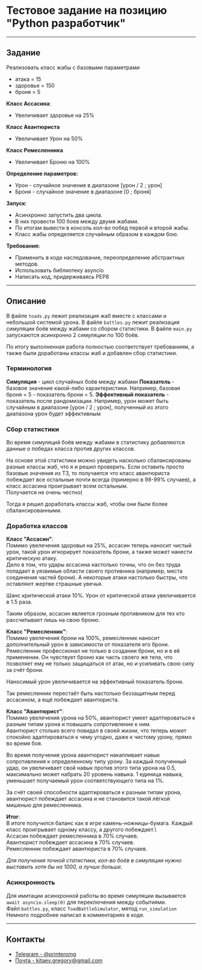 # Тестовое задание на позицию "Python разработчик"

---

## Задание

Реализовать класс жабы с базовыми параметрами
- атака = 15
- здоровье = 150
- броня = 5

**Класс Ассасина**:
- Увеличивает здоровье на 25%

**Класс Авантюриста**
- Увеличивает Урон на 50%

**Класс Ремесленника**
- Увеличивает Броню на 100%

**Определение параметров:**
- Урон - случайное значение в диапазоне \[урон / 2 ; урон\]
- Броня - случайное значение в диапазоне \[0 ; броня\]

**Запуск**:
- Асинхронно запустить два цикла. 
- В них провести 100 боев между двумя жабами.
- По итогам вывести в консоль кол-во побед первой и второй жабы.
- Класс жабы определяется случайным образом в каждом бою.

**Требования:**
- Применить в коде наследование, переопределение абстрактных методов. 
- Использовать библиотеку asyncio
- Написать код, придерживаясь PEP8

---

## Описание

В файле `toads.py` лежит реализация жаб вместе с классами и небольшой системой урона.
В файле `battles.py` лежит реализация симуляции боёв между жабами со сбором статистики.
В файле `main.py` запускаются асинхронно 2 симуляции по 100 боёв.

По итогу выполненная работа полностью соответствует требованиям, а также были доработаны классы жаб и 
добавлен сбор статистики.

### Терминология
**Симуляция** - цикл случайных боёв между жабами
**Показатель** - базовое значение какой-либо характеристики. Например, базовая броня = 5 - показатель брони = 5.
**Эффективный показатель** - показатель после рандомизации. Например, 
урон может быть случайным в диапазоне \[урон / 2 ; урон\], полученный из этого диапазона урон будет эффективным

### Сбор статистики
Во время симуляций боёв между жабами в статистику добавляются данные о победах класса против других классов.

На основе этой статистики можно увидеть насколько сбалансированы разные классы жаб, что я и решил проверить. 
Если оставить просто базовые значения из ТЗ, то получается что класс авантюриста побеждает все остальные почти всегда 
(примерно в 98-99% случаев), а класс ассасина проигрывает всем остальным.\
Получается не очень честно(

Тогда я решил доработать классы жаб, чтобы они были более сбалансированными.

### Доработка классов

**Класс "Ассасин"**:\
Помимо увелечения здоровья на 25%, ассасин теперь наносит чистый урон, такой урон игнорирует показатель брони, 
а также может нанести критическую атаку.\
Дело в том, что удары ассасина настолько точны, что он без труда попадает в уязвимые области своего противника
(например, места соединения частей брони). А некоторые атаки настолько быстры, что оставляют жертве страшные увечья.

Шанс критической атаки 10%. Урон от критической атаки увеличивается в 1.5 раза.

Таким образом, ассасин является грозным противником для тех кто рассчитывает лишь на свою броню.

**Класс "Ремесленник"**:\
Помимо увелечения брони на 100%, ремесленник наносит дополнительный урон в зависимости от показателя его брони.\
Ремесленник профессионал не только в создании брони, но и в её применении. Он чувствует броню как часть своего же тела, 
что позволяет ему не только защищаться от атак, но и усиливать свою силу за счёт брони.

Наносимый урон увеличивается на эффективный показатель брони.

Так ремесленник перестаёт быть настолько беззащитным перед ассасином, а ещё побеждает авантюриста.

**Класс "Авантюрист"**:\
Помимо увелечения урона на 50%, авантюрист умеет адаптироваться к разным типам урона и повышать сопротивление к ним.\
Авантюрист столько всего повидал в своей жизни, что теперь может спокойно адаптироваться к чему угодно, 
даже к чистому урону, прямо во время боя.

Во время получения урона авантюрист накапливает навык сопротивления к определенному типу урону. 
За каждый полученный удар, он увеличивает свой навык против этого типа урона на 0.5, 
максимально может набрать 20 уровень навыка. 
1 единица навыка, уменьшает получаемый урон соответствующего типа на 1%.

За счёт своей способности адаптироваться к разным типам урона, авантюрист побеждает ассасина и не становится такой 
лёгкой мишенью для ремесленника.

**Итог**:\
В итоге получился баланс как в игре камень-ножницы-бумага. Каждый класс проигрывает одному классу, а другого побеждает.\  
Ассасин побеждает ремесленника в 70% случаев.\
Авантюрист побеждает ассасина в 70% случаев.\
Ремесленник побеждает авантюриста в 70% случаев.

_Для получения точной статистики, кол-во боёв в симуляции нужно выставить хотя бы на 1000, а лучше больше._

### Асинхронность
Для имитации асинхронной работы во время симуляции вызывается `await asyncio.sleep(0)` для переключения между событиями.\
Файл `battles.py`, класс `ToadBattleSimulator`, метод `run_simulation`\
Немного подробнее написал в комментариях в коде.

---

## Контакты
- [Telegram - @printeromg](https://t.me/printeromg)
- [Почта - kitaev.gregory@gmail.com](mailto:kitaev.gregory@gmail.com)